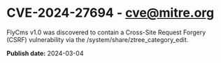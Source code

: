 # CVE-2024-27694 - cve@mitre.org

FlyCms v1.0 was discovered to contain a Cross-Site Request Forgery (CSRF) vulnerability via the /system/share/ztree_category_edit.

**Publish date:** 2024-03-04

